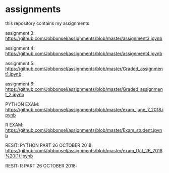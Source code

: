 # assignments
this repository contains my assignments


assignment 3: https://github.com/Jobbonsel/assignments/blob/master/assignment3.ipynb


assignment 4: https://github.com/Jobbonsel/assignments/blob/master/assignment4.ipynb


assignment 5: https://github.com/Jobbonsel/assignments/blob/master/Graded_assignment1.ipynb


assignment 6: https://github.com/Jobbonsel/assignments/blob/master/Graded_assignment_2.ipynb





PYTHON EXAM: https://github.com/Jobbonsel/assignments/blob/master/exam_june_7_2018.ipynb


R EXAM: https://github.com/Jobbonsel/assignments/blob/master/Exam_student.ipynb


RESIT: PYTHON PART 26 OCTOBER 2018: https://github.com/Jobbonsel/assignments/blob/master/exam_Oct_26_2018%20(1).ipynb


RESIT: R PART 26 OCTOBER 2018: 
